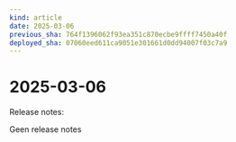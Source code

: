 ```yaml
---
kind: article
date: 2025-03-06
previous_sha: 764f1396062f93ea351c870ecbe9ffff7450a40f
deployed_sha: 07060eed611ca9051e301661d0dd94007f03c7a9
---
```


# 2025-03-06

Release notes:

Geen release notes
